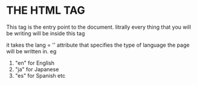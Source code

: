 # THE HTML TAG #
This tag is the entry point to the document.
litrally every thing that you will be writing will be inside this tag

it takes the lang = '' attribute that specifies the type of language the page will be written in. eg 
1. "en" for English
2. "ja" for Japanese 
3. "es" for Spanish
etc